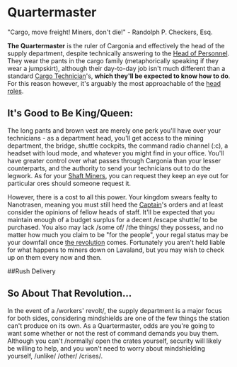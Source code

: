 Quartermaster
===

"Cargo, move freight! Miners, don't die!" - Randolph P. Checkers, Esq.

**The Quartermaster** is the ruler of Cargonia and effectively the head of the supply department, despite technically answering to the [Head of Personnel](/citadel-wiki/main/roles/command/head_of_personnel.md). They wear the pants in the cargo family (metaphorically speaking if they wear a jumpskirt), although their day-to-day job isn't much different than a standard [Cargo Technician](/citadel-wiki/main/roles/cargo/cargo_technician.md)'s, **which they'll be expected to know how to do**. For this reason however, it's arguably the most approachable of the [head roles](/citadel-wiki/main/roles/command).

## It's Good to Be King/Queen:
The long pants and brown vest are merely one perk you'll have over your technicians - as a department head, you'll get access to the mining department, the bridge, shuttle cockpits, the command radio channel (:c), a headset with loud mode, and whatever you might find in your office. You'll have greater control over what passes through Cargonia than your lesser counterparts, and the authority to send your technicians out to do the legwork. As for your [Shaft Miners](/citadel-wiki/main/roles/cargo/shaft_miner.md), you can request they keep an eye out for particular ores should someone request it.

However, there is a cost to all this power. Your kingdom swears fealty to Nanotrasen, meaning you must still heed the [Captain](/citadel-wiki/main/roles/command/captain.md)'s orders and at least consider the opinions of fellow heads of staff. It'll be expected that you maintain enough of a budget surplus for a decent /escape shuttle/ to be purchased. You also may lack /some of/ /the things/ they possess, and no matter how much you claim to be "for the people", your regal status may be your downfall once [the revolution](#so-about-that-revolution) comes. Fortunately you aren't held liable for what happens to miners down on Lavaland, but you may wish to check up on them every now and then.

##Rush Delivery

## So About That Revolution...
In the event of a /workers' revolt/, the supply department is a major focus for both sides, considering mindshields are one of the few things the station can't produce on its own. As a Quartermaster, odds are you're going to want some whether or not the rest of command demands you buy them. Although you can't /normally/ open the crates yourself, security will likely be willing to help, and you won't need to worry about mindshielding yourself, /unlike/ /other/ /crises/.
